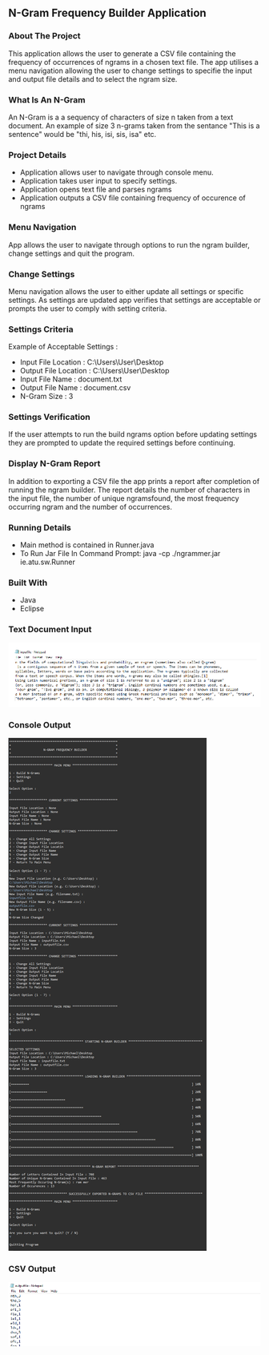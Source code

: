 ## N-Gram Frequency Builder Application



### **About The Project**

This application allows the user to generate a CSV file containing the frequency of occurrences of ngrams in a chosen text file. The app utilises a menu navigation allowing the user to change settings to specifie the input and output file details and to select the ngram size.

### **What Is An N-Gram**

An N-Gram is a a sequency of characters of size n taken from a text document. An example of size 3 n-grams taken from the sentance "This is a sentence" would be "thi, his, isi, sis, isa" etc.


### **Project Details**
- Application allows user to navigate through console menu.
- Application takes user input to specify settings.
- Application opens text file and parses ngrams
- Application outputs a CSV file containing frequency of occurence of ngrams

### **Menu Navigation**

App allows the user to navigate through options to run the ngram builder, change settings and quit the program.

### **Change Settings**

Menu navigation allows the user to either update all settings or specific settings. As settings are updated app verifies that settings are acceptable or prompts the user to comply with setting criteria.

### **Settings Criteria**

Example of Acceptable Settings :
- Input File Location : C:\Users\User\Desktop
- Output File Location : C:\Users\User\Desktop
- Input File Name : document.txt
- Output File Name : document.csv
- N-Gram Size : 3

### **Settings Verification**

If the user attempts to run the build ngrams option before updating settings they are prompted to update the required settings before continuing.

### **Display N-Gram Report**

In addition to exporting a CSV file the app prints a report after completion of running the ngram builder. The report details the number of characters in the input file, the number of unique ngramsfound, the most frequency occurring ngram and the number of occurrences.

### **Running Details**
- Main method is contained in Runner.java
- To Run Jar File In Command Prompt: java -cp ./ngrammer.jar ie.atu.sw.Runner

### **Built With**
- Java
- Eclipse

### **Text Document Input**
![Table](/images/inputfile.png)

### **Console Output**
![Table](/images/consoleout.png)

### **CSV Output**
![Graph](/images/outputfile.png)
